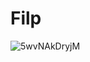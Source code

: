 # Filp
![5wvNAkDryjM](https://user-images.githubusercontent.com/34741787/160227999-602d6dc2-4296-462d-914c-5735da7a4898.jpg)
